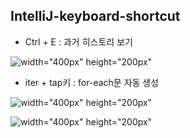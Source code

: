 ## IntelliJ-keyboard-shortcut


* Ctrl + E : 과거 히스토리 보기


![width="400px" height="200px"](https://user-images.githubusercontent.com/97818720/156151530-2eaa20b0-3f07-41df-950e-79fea5e28cd3.png)


* iter + tap키 : for-each문 자동 생성


![width="400px" height="200px"](https://user-images.githubusercontent.com/97818720/156505373-c4478519-4525-4c2d-8e68-29bd38152981.png)

![width="400px" height="200px"](https://user-images.githubusercontent.com/97818720/156505488-8c45b0cd-6bdf-48ef-96c5-07ab9815110d.png)
